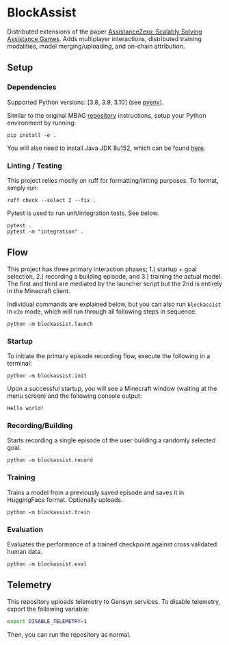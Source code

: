 # BlockAssist

Distributed extensions of the paper [AssistanceZero: Scalably Solving Assistance Games](https://arxiv.org/abs/2504.07091). Adds
multiplayer interactions, distributed training modalities, model merging/uploading, and on-chain attribution.

## Setup

### Dependencies

Supported Python versions: [3.8, 3.9, 3.10] (see [pyenv](https://github.com/pyenv/pyenv)).

Similar to the original MBAG [repository](https://github.com/cassidylaidlaw/minecraft-building-assistance-game) instructions, setup your Python environment by running:

    pip install -e .

You will also need to install Java JDK 8u152, which can be found [here](https://www.oracle.com/java/technologies/javase/javase8-archive-downloads.html).

### Linting / Testing

This project relies mostly on ruff for formatting/linting purposes. To format, simply run:

    ruff check --select I --fix .

Pytest is used to run unit/integration tests. See below.

    pytest .
    pytest -m "integration" .

## Flow

This project has three primary interaction phases; 1.) startup + goal selection, 2.) recording a building episode, and 3.) training the actual model. The first and third are mediated by the launcher script but the 2nd is entirely in the Minecraft client.

Individual commands are explained below, but you can also run `blockassist` in `e2e` mode, which will run through all following steps in sequence:

    python -m blockassist.launch

### Startup

To initiate the primary episode recording flow, execute the following in a terminal:

    python -m blockassist.init

Upon a successful startup, you will see a Minecraft window (waiting at the menu screen) and the following console output:

    Hello world!

### Recording/Building

Starts recording a single episode of the user building a randomly selected goal.

    python -m blockassist.record

### Training

Trains a model from a previously saved episode and saves it in HuggingFace format. Optionally uploads.

    python -m blockassist.train

### Evaluation

Evaluates the performance of a trained checkpoint against cross validated human data.

    python -m blockassist.eval

## Telemetry

This repository uploads telemetry to Gensyn services. To disable telemetry, export the following variable:

```bash
export DISABLE_TELEMETRY=1
```

Then, you can run the repository as normal.
